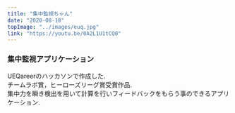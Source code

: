 ```yaml
---
title: "集中監視ちゃん"
date: "2020-08-18"
topImage: "../images/euq.jpg"
link: "https://youtu.be/0A2L1U1tCQ0"
---
```


### 集中監視アプリケーション

UEQareerのハッカソンで作成した.<br>
チームラボ賞，ヒーローズリーグ賞受賞作品.<br>
集中力を瞬き検出を用いて計算を行いフィードバックをもらう事のできるアプリケーション.
